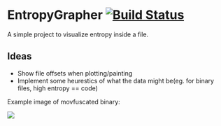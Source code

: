 # EntropyGrapher [![Build Status](https://travis-ci.org/hub2/EntropyGrapher.svg?branch=master)](https://travis-ci.org/hub2/EntropyGrapher/)
A simple project to visualize entropy inside a file.

## Ideas
- Show file offsets when plotting/painting
- Implement some heurestics of what the data might be(eg. for binary files, high entropy == code)


Example image of movfuscated binary:

![](http://i.imgur.com/UNYkeDh.jpg)
